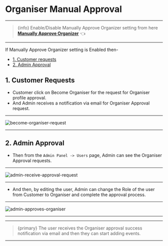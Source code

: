 # Organiser Manual Approval

---

> {info} Enable/Disable Manually Approve Organizer setting from here **[Manually Approve Organizer](https://eventmie-pro-docs.classiebit.com/docs/1.7/admin/settings#Multi-Vendor)** 👈

---

If Manually Approve Organizer setting is Enabled then-

-   [1. Customer requests](#1-customer-requests)
-   [2. Admin Approval](#2-admin-approval)

<a name="1-customer-requests"></a>

## 1. Customer Requests

-   Customer click on Become Organiser for the request for Organiser profile approval.
-   And Admin receives a notification via email for Organiser Approval request.

---

![become-organiser-request](/images/v2/EventmieProFullyLoadedV2.0/CustomerRequestss.webp "become-organiser-request")

---

<a name="2-admin-approval"></a>

## 2. Admin Approval

-   Then from the `Admin Panel -> Users` page, Admin can see the Organiser Approval requests.

---

![admin-receive-approval-request](/images/admin-receive-approval-request.webp "admin-receive-approval-request")

---

-   And then, by editing the user, Admin can change the Role of the user from Customer to Organiser and complete the approval process.

---

![admin-approves-organiser](/images/admin-approves-organiser.webp "admin-approves-organiser")

---

---

> {primary} The user receives the Organiser approval success notification via email and then they can start adding events.

---
